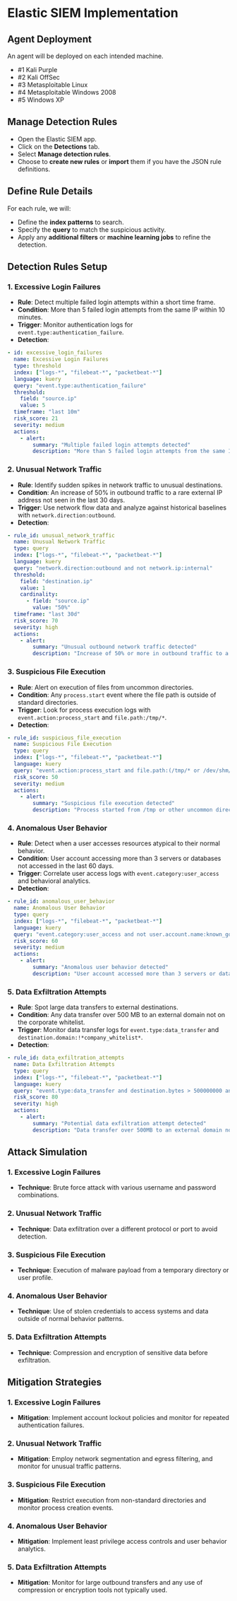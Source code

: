 # Elastic SIEM Implementation

## Agent Deployment 
An agent will be deployed on each intended machine.
- #1 Kali Purple
- #2 Kali OffSec
- #3 Metasploitable Linux
- #4 Metasploitable Windows 2008
- #5 Windows XP

## Manage Detection Rules
- Open the Elastic SIEM app.
- Click on the **Detections** tab.
- Select **Manage detection rules**.
- Choose to **create new rules** or **import** them if you have the JSON rule definitions.

## Define Rule Details
For each rule, we will:
- Define the **index patterns** to search.
- Specify the **query** to match the suspicious activity.
- Apply any **additional filters** or **machine learning jobs** to refine the detection.

## Detection Rules Setup

### 1. Excessive Login Failures
- **Rule**: Detect multiple failed login attempts within a short time frame.
- **Condition**: More than 5 failed login attempts from the same IP within 10 minutes.
- **Trigger**: Monitor authentication logs for `event.type:authentication_failure`.
- **Detection**: 
```yaml
- id: excessive_login_failures
  name: Excessive Login Failures
  type: threshold
  index: ["logs-*", "filebeat-*", "packetbeat-*"]
  language: kuery
  query: "event.type:authentication_failure"
  threshold:
    field: "source.ip"
    value: 5
  timeframe: "last 10m"
  risk_score: 21
  severity: medium
  actions:
    - alert:
        summary: "Multiple failed login attempts detected"
        description: "More than 5 failed login attempts from the same IP within 10 minutes."

```

### 2. Unusual Network Traffic
- **Rule**: Identify sudden spikes in network traffic to unusual destinations.
- **Condition**: An increase of 50% in outbound traffic to a rare external IP address not seen in the last 30 days.
- **Trigger**: Use network flow data and analyze against historical baselines with `network.direction:outbound`.
- **Detection**:
```yaml
- rule_id: unusual_network_traffic
  name: Unusual Network Traffic
  type: query
  index: ["logs-*", "filebeat-*", "packetbeat-*"]
  language: kuery
  query: "network.direction:outbound and not network.ip:internal"
  threshold:
    field: "destination.ip"
    value: 1
    cardinality:
      - field: "source.ip"
        value: "50%"
  timeframe: "last 30d"
  risk_score: 70
  severity: high
  actions:
    - alert:
        summary: "Unusual outbound network traffic detected"
        description: "Increase of 50% or more in outbound traffic to a rare external IP not seen in the last 30 days."
```

### 3. Suspicious File Execution
- **Rule**: Alert on execution of files from uncommon directories.
- **Condition**: Any `process.start` event where the file path is outside of standard directories.
- **Trigger**: Look for process execution logs with `event.action:process_start` and `file.path:/tmp/*`.
- **Detection**:
```yaml
- rule_id: suspicious_file_execution
  name: Suspicious File Execution
  type: query
  index: ["logs-*", "filebeat-*", "packetbeat-*"]
  language: kuery
  query: "event.action:process_start and file.path:(/tmp/* or /dev/shm/*)"
  risk_score: 50
  severity: medium
  actions:
    - alert:
        summary: "Suspicious file execution detected"
        description: "Process started from /tmp or other uncommon directories."
```


### 4. Anomalous User Behavior
- **Rule**: Detect when a user accesses resources atypical to their normal behavior.
- **Condition**: User account accessing more than 3 servers or databases not accessed in the last 60 days.
- **Trigger**: Correlate user access logs with `event.category:user_access` and behavioral analytics.
- **Detection**:
```yaml
- rule_id: anomalous_user_behavior
  name: Anomalous User Behavior
  type: query
  index: ["logs-*", "filebeat-*", "packetbeat-*"]
  language: kuery
  query: "event.category:user_access and not user.account.name:known_good"
  risk_score: 60
  severity: medium
  actions:
    - alert:
        summary: "Anomalous user behavior detected"
        description: "User account accessed more than 3 servers or databases not accessed in the last 60 days."
```


### 5. Data Exfiltration Attempts
- **Rule**: Spot large data transfers to external destinations.
- **Condition**: Any data transfer over 500 MB to an external domain not on the corporate whitelist.
- **Trigger**: Monitor data transfer logs for `event.type:data_transfer` and `destination.domain:!*company_whitelist*`.
- **Detection**:
```yaml
- rule_id: data_exfiltration_attempts
  name: Data Exfiltration Attempts
  type: query
  index: ["logs-*", "filebeat-*", "packetbeat-*"]
  language: kuery
  query: "event.type:data_transfer and destination.bytes > 500000000 and not destination.ip:internal"
  risk_score: 80
  severity: high
  actions:
    - alert:
        summary: "Potential data exfiltration attempt detected"
        description: "Data transfer over 500MB to an external domain not on the corporate whitelist."
```


## Attack Simulation

### 1. Excessive Login Failures
- **Technique**: Brute force attack with various username and password combinations.

### 2. Unusual Network Traffic
- **Technique**: Data exfiltration over a different protocol or port to avoid detection.

### 3. Suspicious File Execution
- **Technique**: Execution of malware payload from a temporary directory or user profile.

### 4. Anomalous User Behavior
- **Technique**: Use of stolen credentials to access systems and data outside of normal behavior patterns.

### 5. Data Exfiltration Attempts
- **Technique**: Compression and encryption of sensitive data before exfiltration.

## Mitigation Strategies

### 1. Excessive Login Failures
- **Mitigation**: Implement account lockout policies and monitor for repeated authentication failures.

### 2. Unusual Network Traffic
- **Mitigation**: Employ network segmentation and egress filtering, and monitor for unusual traffic patterns.

### 3. Suspicious File Execution
- **Mitigation**: Restrict execution from non-standard directories and monitor process creation events.

### 4. Anomalous User Behavior
- **Mitigation**: Implement least privilege access controls and user behavior analytics.

### 5. Data Exfiltration Attempts
- **Mitigation**: Monitor for large outbound transfers and any use of compression or encryption tools not typically used.
